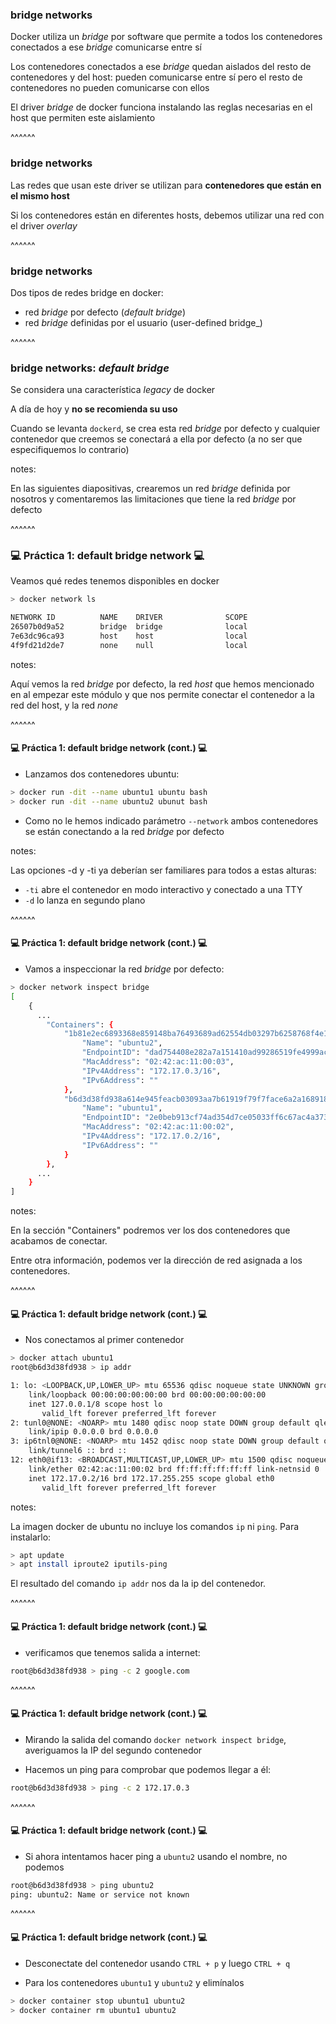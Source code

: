 ### bridge networks

Docker utiliza un _bridge_ por software que permite a todos los contenedores conectados a ese _bridge_ comunicarse entre sí

Los contenedores conectados a ese _bridge_ quedan aislados del resto de
contenedores y del host: pueden comunicarse entre sí pero el resto de contenedores no pueden comunicarse con ellos

El driver _bridge_ de docker funciona instalando las reglas necesarias en el 
host que permiten este aislamiento

^^^^^^

### bridge networks

Las redes que usan este driver se utilizan para **contenedores que están en el 
mismo host**

Si los contenedores están en diferentes hosts, debemos utilizar una red con el 
driver _overlay_

^^^^^^

### bridge networks

Dos tipos de redes bridge en docker:

* red _bridge_ por defecto (_default bridge_)
* red _bridge_ definidas por el usuario (user-defined bridge_)

^^^^^^

### bridge networks: _default bridge_

Se considera una característica _legacy_ de docker 

A día de hoy y **no se recomienda su uso**

Cuando se levanta `dockerd`, se crea esta red _bridge_ por defecto y cualquier 
contenedor que creemos se conectará a ella por defecto (a no ser que especifiquemos lo contrario)

notes:

En las siguientes diapositivas, crearemos un red _bridge_ definida por nosotros
y comentaremos las limitaciones que tiene la red _bridge_ por defecto

^^^^^^

### 💻️ Práctica 1: default bridge network 💻️

Veamos qué redes tenemos disponibles en docker

```bash
> docker network ls

NETWORK ID          NAME    DRIVER              SCOPE
26507b0d9a52        bridge  bridge              local
7e63dc96ca93        host    host                local
4f9fd21d2de7        none    null                local
```

notes:

Aquí vemos la red _bridge_ por defecto, la red _host_ que hemos mencionado 
en al empezar este módulo y que nos permite conectar el contenedor a la red
del host, y la red _none_

^^^^^^

#### 💻️ Práctica 1: default bridge network (cont.) 💻️


* Lanzamos dos contenedores ubuntu:

```bash
> docker run -dit --name ubuntu1 ubuntu bash
> docker run -dit --name ubuntu2 ubunut bash
```

* Como no le hemos indicado parámetro `--network` ambos contenedores se están
conectando a la red _bridge_ por defecto

notes:

Las opciones -d y -ti ya deberían ser familiares para todos a estas alturas:
* `-ti` abre el contenedor en modo interactivo y conectado a una TTY
* `-d` lo lanza en segundo plano

^^^^^^

#### 💻️ Práctica 1: default bridge network (cont.) 💻️


* Vamos a inspeccionar la red _bridge_ por defecto:

```bash
> docker network inspect bridge
[
    {
      ...
        "Containers": {
            "1b81e2ec6893368e859148ba76493689ad62554db03297b6258768f4e1ebbfe2": {
                "Name": "ubuntu2",
                "EndpointID": "dad754408e282a7a151410ad99286519fe4999ac64b44a66d7276755d068895d",
                "MacAddress": "02:42:ac:11:00:03",
                "IPv4Address": "172.17.0.3/16",
                "IPv6Address": ""
            },
            "b6d3d38fd938a614e945feacb03093aa7b61919f79f7face6a2a1689185cbd3e": {
                "Name": "ubuntu1",
                "EndpointID": "2e0beb913cf74ad354d7ce05033ff6c67ac4a373da4bc669d210d1f6d51bd67e",
                "MacAddress": "02:42:ac:11:00:02",
                "IPv4Address": "172.17.0.2/16",
                "IPv6Address": ""
            }
        },    
      ...  
    }  
]
```

notes:

En la sección "Containers" podremos ver los dos contenedores que acabamos de 
conectar.

Entre otra información, podemos ver la dirección de red asignada a los contenedores.

^^^^^^

#### 💻️ Práctica 1: default bridge network (cont.) 💻️

* Nos conectamos al primer contenedor

```bash
> docker attach ubuntu1
root@b6d3d38fd938 > ip addr

1: lo: <LOOPBACK,UP,LOWER_UP> mtu 65536 qdisc noqueue state UNKNOWN group default qlen 1000
    link/loopback 00:00:00:00:00:00 brd 00:00:00:00:00:00
    inet 127.0.0.1/8 scope host lo
       valid_lft forever preferred_lft forever
2: tunl0@NONE: <NOARP> mtu 1480 qdisc noop state DOWN group default qlen 1000
    link/ipip 0.0.0.0 brd 0.0.0.0
3: ip6tnl0@NONE: <NOARP> mtu 1452 qdisc noop state DOWN group default qlen 1000
    link/tunnel6 :: brd ::
12: eth0@if13: <BROADCAST,MULTICAST,UP,LOWER_UP> mtu 1500 qdisc noqueue state UP group default
    link/ether 02:42:ac:11:00:02 brd ff:ff:ff:ff:ff:ff link-netnsid 0
    inet 172.17.0.2/16 brd 172.17.255.255 scope global eth0
       valid_lft forever preferred_lft forever
```

notes:

La imagen docker de ubuntu no incluye los comandos `ip` ni `ping`. Para instalarlo:

```bash 
> apt update
> apt install iproute2 iputils-ping
```

El resultado del comando `ip addr` nos da la ip del contenedor.

^^^^^^

#### 💻️ Práctica 1: default bridge network (cont.) 💻️

* verificamos que tenemos salida a internet:

```bash
root@b6d3d38fd938 > ping -c 2 google.com
```

^^^^^^

#### 💻️ Práctica 1: default bridge network (cont.) 💻️

* Mirando la salida del comando `docker network inspect bridge`, averiguamos
  la IP del segundo contenedor

* Hacemos un ping para comprobar que podemos llegar a él:

```bash
root@b6d3d38fd938 > ping -c 2 172.17.0.3
```

^^^^^^

#### 💻️ Práctica 1: default bridge network (cont.) 💻️

* Si ahora intentamos hacer ping a `ubuntu2` usando el nombre, no podemos

```bash
root@b6d3d38fd938 > ping ubuntu2
ping: ubuntu2: Name or service not known
```

^^^^^^

#### 💻️ Práctica 1: default bridge network (cont.) 💻️

* Desconectate del contenedor usando `CTRL + p` y luego `CTRL + q`

* Para los contenedores `ubuntu1` y `ubuntu2` y elimínalos

```bash
> docker container stop ubuntu1 ubuntu2
> docker container rm ubuntu1 ubuntu2
```